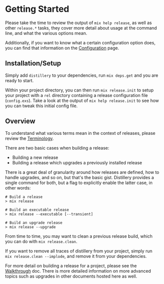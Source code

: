 # Getting Started

Please take the time to review the output of `mix help release`, as well as other `release.*` tasks,
they cover more detail about usage at the command line, and what the various options mean.

Additionally, if you want to know what a certain configuration option does, you can find that information
on the [Configuration](https://hexdocs.pm/distillery/configuration.html) page.

## Installation/Setup

Simply add `distillery` to your dependencies, run `mix deps.get` and you are ready to start.

Within your project directory, you can then run `mix release.init` to setup your project with
a `rel` directory containing a release configuration file (`config.exs`). Take a look at the output
of `mix help release.init` to see how you can tweak this initial config file.

## Overview

To understand what various terms mean in the context of releases,
please review the [Terminology](https://hexdocs.pm/distillery/terminology.html).

There are two basic cases when building a release:

- Building a new release
- Building a release which upgrades a previously installed release

There is a great deal of granularity around how releases are defined, how to handle upgrades, and so on,
but that's the basic gist. Distillery provides a single command for both, but a flag to explicitly enable
the latter case, in other words:

```
# Build a release
> mix release

# Build an executable release
> mix release --executable [--transient]

# Build an upgrade release
> mix release --upgrade
```

From time to time, you may want to clean a previous release build, which you can do with `mix release.clean`.

If you want to remove all traces of distillery from your project, simply run `mix release.clean --implode`, and
remove it from your dependencies.

For more detail on building a release for a project, please see the [Walkthrough](https://hexdocs.pm/distillery/walkthrough.html)
doc. There is more detailed information on more advanced topics such as upgrades in other documents hosted here as well.
